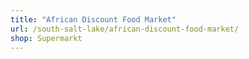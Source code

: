 ```yaml
---
title: "African Discount Food Market"
url: /south-salt-lake/african-discount-food-market/
shop: Supermarkt
---
```

